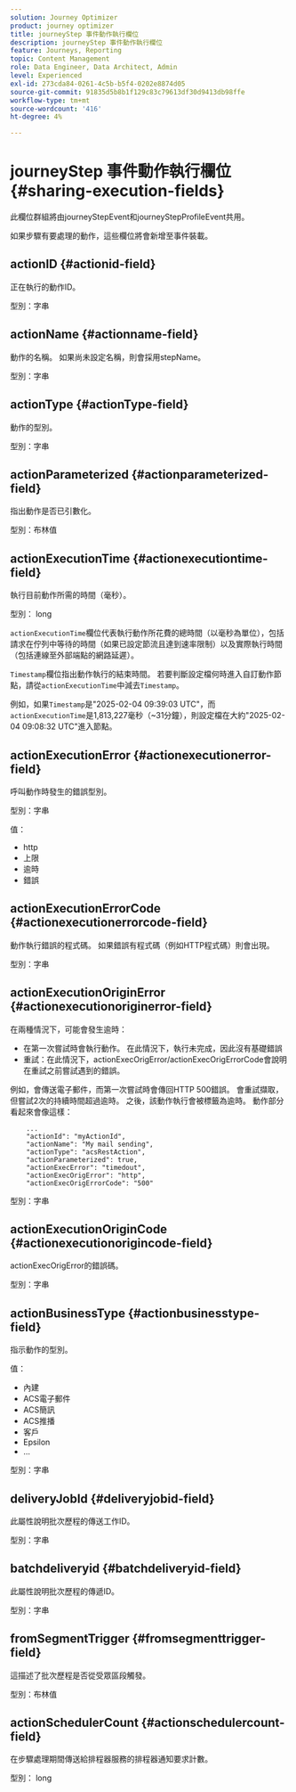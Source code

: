 ```yaml
---
solution: Journey Optimizer
product: journey optimizer
title: journeyStep 事件動作執行欄位
description: journeyStep 事件動作執行欄位
feature: Journeys, Reporting
topic: Content Management
role: Data Engineer, Data Architect, Admin
level: Experienced
exl-id: 273cda84-0261-4c5b-b5f4-0202e8874d05
source-git-commit: 91835d5b8b1f129c83c79613df30d9413db98ffe
workflow-type: tm+mt
source-wordcount: '416'
ht-degree: 4%

---
```


# journeyStep 事件動作執行欄位 {#sharing-execution-fields}

此欄位群組將由journeyStepEvent和journeyStepProfileEvent共用。

如果步驟有要處理的動作，這些欄位將會新增至事件裝載。

## actionID {#actionid-field}

正在執行的動作ID。

型別：字串

## actionName {#actionname-field}

動作的名稱。 如果尚未設定名稱，則會採用stepName。

型別：字串

## actionType {#actionType-field}

動作的型別。

型別：字串

## actionParameterized {#actionparameterized-field}

指出動作是否已引數化。

型別：布林值

## actionExecutionTime {#actionexecutiontime-field}

執行目前動作所需的時間（毫秒）。

型別： long

`actionExecutionTime`欄位代表執行動作所花費的總時間（以毫秒為單位），包括請求在佇列中等待的時間（如果已設定節流且達到速率限制）以及實際執行時間（包括連線至外部端點的網路延遲）。

`Timestamp`欄位指出動作執行的結束時間。 若要判斷設定檔何時進入自訂動作節點，請從`actionExecutionTime`中減去`Timestamp`。

例如，如果`Timestamp`是&quot;2025-02-04 09:39:03 UTC&quot;，而`actionExecutionTime`是1,813,227毫秒（~31分鐘），則設定檔在大約&quot;2025-02-04 09:08:32 UTC&quot;進入節點。




## actionExecutionError {#actionexecutionerror-field}

呼叫動作時發生的錯誤型別。

型別：字串

值：
* http
* 上限
* 逾時
* 錯誤

## actionExecutionErrorCode {#actionexecutionerrorcode-field}

動作執行錯誤的程式碼。 如果錯誤有程式碼（例如HTTP程式碼）則會出現。

型別：字串

## actionExecutionOriginError {#actionexecutionoriginerror-field}

在兩種情況下，可能會發生逾時：

* 在第一次嘗試時會執行動作。 在此情況下，執行未完成，因此沒有基礎錯誤
* 重試：在此情況下，actionExecOrigError/actionExecOrigErrorCode會說明在重試之前嘗試遇到的錯誤。

例如，會傳送電子郵件，而第一次嘗試時會傳回HTTP 500錯誤。 會重試擷取，但嘗試2次的持續時間超過逾時。 之後，該動作執行會被標籤為逾時。 動作部分看起來會像這樣：

```
    ...
    "actionId": "myActionId",
    "actionName": "My mail sending",
    "actionType": "acsRestAction",
    "actionParameterized": true,
    "actionExecError": "timedout",
    "actionExecOrigError": "http",
    "actionExecOrigErrorCode": "500"
```

型別：字串

## actionExecutionOriginCode {#actionexecutionorigincode-field}

actionExecOrigError的錯誤碼。

型別：字串

## actionBusinessType {#actionbusinesstype-field}

指示動作的型別。

值：

* 內建
* ACS電子郵件
* ACS簡訊
* ACS推播
* 客戶
* Epsilon
* ...

型別：字串

## deliveryJobId {#deliveryjobid-field}

此屬性說明批次歷程的傳送工作ID。

型別：字串

## batchdeliveryid {#batchdeliveryid-field}

此屬性說明批次歷程的傳遞ID。

型別：字串

## fromSegmentTrigger {#fromsegmenttrigger-field}

這描述了批次歷程是否從受眾區段觸發。

型別：布林值

## actionSchedulerCount {#actionschedulercount-field}

在步驟處理期間傳送給排程器服務的排程器通知要求計數。

型別： long
